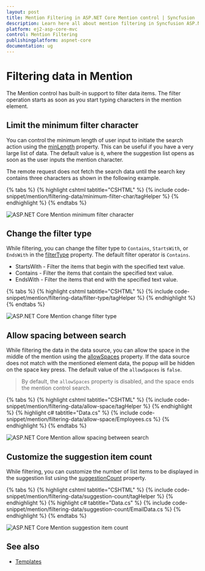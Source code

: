 ```yaml
---
layout: post
title: Mention Filtering in ASP.NET Core Mention control | Syncfusion
description: Learn here all about mention filtering in Syncfusion ASP.NET Core Mention control of Syncfusion Essential JS 2 and more.
platform: ej2-asp-core-mvc
control: Mention Filtering
publishingplatform: aspnet-core
documentation: ug
---
```


# Filtering data in Mention

The Mention control has built-in support to filter data items. The filter operation starts as soon as you start typing characters in the mention element.

## Limit the minimum filter character

You can control the minimum length of user input to initiate the search action using the [minLength](https://help.syncfusion.com/cr/aspnetcore-js2/Syncfusion.EJ2.DropDowns.Mention.html#Syncfusion_EJ2_DropDowns_Mention_MinLength) property. This can be useful if you have a very large list of data. The default value is `0`, where the suggestion list opens as soon as the user inputs the mention character.

The remote request does not fetch the search data until the search key contains three characters as shown in the following example.

{% tabs %}
{% highlight cshtml tabtitle="CSHTML" %}
{% include code-snippet/mention/filtering-data/minimum-filter-char/tagHelper %}
{% endhighlight %}
{% endtabs %}

![ASP.NET Core Mention minimum filter character](./images/mention-minimum-filter-character.png)

## Change the filter type

While filtering, you can change the filter type to `Contains`, `StartsWith`, or `EndsWith` in the [filterType](https://help.syncfusion.com/cr/aspnetcore-js2/Syncfusion.EJ2.DropDowns.Mention.html#Syncfusion_EJ2_DropDowns_Mention_FilterType) property. The default filter operator is `Contains`.

* StartsWith - Filter the items that begin with the specified text value.
* Contains - Filter the items that contain the specified text value.
* EndsWith - Filter the items that end with the specified text value.

{% tabs %}
{% highlight cshtml tabtitle="CSHTML" %}
{% include code-snippet/mention/filtering-data/filter-type/tagHelper %}
{% endhighlight %}
{% endtabs %}

![ASP.NET Core Mention change filter type](./images/mention-filter-type.png)

## Allow spacing between search

While filtering the data in the data source, you can allow the space in the middle of the mention using the [allowSpaces](https://help.syncfusion.com/cr/aspnetcore-js2/Syncfusion.EJ2.DropDowns.Mention.html#Syncfusion_EJ2_DropDowns_Mention_AllowSpaces) property. If the data source does not match with the mentioned element data, the popup will be hidden on the space key press. The default value of the `allowSpaces` is `false`.

> By default, the `allowSpaces` property is disabled, and the space ends the mention control search.

{% tabs %}
{% highlight cshtml tabtitle="CSHTML" %}
{% include code-snippet/mention/filtering-data/allow-space/tagHelper %}
{% endhighlight %}
{% highlight c# tabtitle="Data.cs" %}
{% include code-snippet/mention/filtering-data/allow-space/Employees.cs %}
{% endhighlight %}
{% endtabs %}

![ASP.NET Core Mention allow spacing between search](./images/mention-allow-spacing.png)

## Customize the suggestion item count

While filtering, you can customize the number of list items to be displayed in the suggestion list using the [suggestionCount](https://help.syncfusion.com/cr/aspnetcore-js2/Syncfusion.EJ2.DropDowns.Mention.html#Syncfusion_EJ2_DropDowns_Mention_SuggestionCount) property.

{% tabs %}
{% highlight cshtml tabtitle="CSHTML" %}
{% include code-snippet/mention/filtering-data/suggestion-count/tagHelper %}
{% endhighlight %}
{% highlight c# tabtitle="Data.cs" %}
{% include code-snippet/mention/filtering-data/suggestion-count/EmailData.cs %}
{% endhighlight %}
{% endtabs %}

![ASP.NET Core Mention suggestion item count](./images/mention-suggestion-count.png)

## See also

* [Templates](./template)

